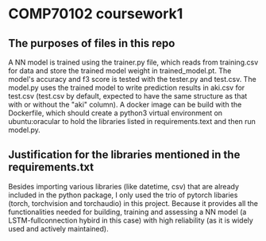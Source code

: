 # COMP70102 coursework1

## The purposes of files in this repo
A NN model is trained using the trainer.py file, which reads from training.csv for data and store the trained model weight in trained_model.pt.
The model's accuracy and f3 score is tested with the tester.py and test.csv.
The model.py uses the trained model to write prediction results in aki.csv for test.csv (test.csv by default, expected to have the same structure as that with or without the "aki" column).
A docker image can be build with the Dockerfile, which should create a python3 virtual environment on ubuntu:oracular to hold the libraries listed in requirements.text and then run model.py.

## Justification for the libraries mentioned in the requirements.txt
Besides importing various libraries (like datetime, csv) that are already included in the python package, I only used the trio of pytorch libaries (torch, torchvision and torchaudio) in this project. Because it provides all the functionalities needed for building, training and assessing a NN model (a LSTM-fullconnection hybird in this case) with high reliability (as it is widely used and actively maintained).
